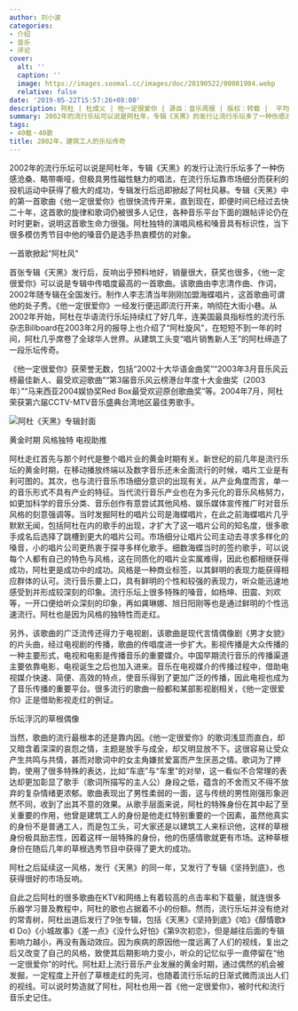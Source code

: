 ```yaml
---
author: 刘小波
categories:
- 介绍
- 音乐
- 评论
cover:
  alt: ''
  caption: ''
  image: https://images.soomal.cc/images/doc/20190522/00081904.webp
  relative: false
date: '2019-05-22T15:57:26+08:00'
description: 阿杜 | 杜成义 | 他一定很爱你 | 源自：音乐周报 | 版权：转载 |  平均/总评分：10.00/10
summary: 2002年的流行乐坛可以说是阿杜年，专辑《天黑》的发行让流行乐坛多了一种伤感沧桑、略带嘶哑，但极具男性磁性魅力的唱法，在流行乐坛靠市场细分而获利的投机运动中获得了极大的成功，专辑发行后迅即掀起了阿杜风暴……
tags:
- 40载・40歌
title: 2002年，建筑工人的乐坛传奇
---
```


2002年的流行乐坛可以说是阿杜年，专辑《天黑》的发行让流行乐坛多了一种伤感沧桑、略带嘶哑，但极具男性磁性魅力的唱法，在流行乐坛靠市场细分而获利的投机运动中获得了极大的成功，专辑发行后迅即掀起了阿杜风暴。专辑《天黑》中的第一首歌曲《他一定很爱你》也很快流传开来，直到现在，即便时间已经过去快二十年，这首歌的旋律和歌词仍被很多人记住，各种音乐平台下面的跟帖评论仍在时时更新，说明这首歌生命力很强。阿杜独特的演唱风格和嗓音具有标识性，当下很多模仿秀节目中他的嗓音仍是选手热衷模仿的对象。

一首歌掀起“阿杜风”

首张专辑《天黑》发行后，反响出乎预料地好，销量很大，获奖也很多，《他一定很爱你》可以说是专辑中传唱度最高的一首歌曲。该歌曲由李志清作曲、作词，2002年随专辑在全国发行。制作人李志清当年刚刚加盟海蝶唱片，这首歌曲可谓他的处子秀。《他一定很爱你》一经发行便迅即流行开来，响彻在大街小巷。从2002年开始，阿杜在华语流行乐坛持续红了好几年，连美国最具指标性的流行乐杂志Billboard在2003年2月的报导上也介绍了“阿杜旋风”，在短短不到一年的时间，阿杜几乎席卷了全球华人世界。从建筑工头变“唱片销售新人王”的阿杜缔造了一段乐坛传奇。

《他一定很爱你》获荣誉无数，包括“2002十大华语金曲奖”“2003年3月音乐风云榜最佳新人、最受欢迎歌曲”“第3届音乐风云榜港台年度十大金曲奖（2003年）”“马来西亚2004娱协奖Red Box最受欢迎原创歌曲奖”等。2004年7月，阿杜荣获第六届CCTV-MTV音乐盛典台湾地区最佳男歌手。

![阿杜《天黑》专辑封面](https://images.soomal.cc/images/doc/20190522/00081903.webp)





黄金时期 风格独特 电视助推

阿杜走红首先与那个时代是整个唱片业的黄金时期有关。新世纪的前几年是流行乐坛的黄金时期，在移动播放终端以及数字音乐还未全面流行的时候，唱片工业是有利可图的。其次，也与流行音乐市场细分意识的出现有关。从产业角度而言，单一的音乐形式不具有产业的特征。当代流行音乐产业也在为多元化的音乐风格努力，如更加科学的音乐分类、音乐创作有意尝试其他风格、娱乐媒体宣传推广时对音乐风格的刻意强调等。当时发掘阿杜的唱片公司是海蝶唱片，在此之前海蝶唱片几乎默默无闻，包括阿杜在内的歌手的出现，才扩大了这一唱片公司的知名度，很多歌手成名后选择了跳槽到更大的唱片公司。市场细分让唱片公司主动去寻求多样化的嗓音，小的唱片公司更热衷于探寻多样化歌手。细数海蝶当时的签约歌手，可以说每个人都有自己的特色与风格，这在同质化的唱片业实属难得，因此也都相继获得成功，阿杜更是成功中的成功。风格是一种商业标签，以其鲜明的表现力能获得相应群体的认可。流行音乐要上口，具有鲜明的个性和较强的表现力，听众能迅速地感受到并形成较深刻的印象。流行乐坛上很多特殊的嗓音，如杨坤、田震、刘欢等，一开口便给听众深刻的印象，再如龚琳娜、旭日阳刚等也是通过鲜明的个性迅速流行。阿杜也是因为风格的独特性而走红。

另外，该歌曲的广泛流传还得力于电视剧，该歌曲是现代言情偶像剧《男才女貌》的片头曲，经过电视剧的传播，歌曲的传唱度进一步扩大。影视传播是大众传播的一种主要形式，电视和电影是传播音乐的重要媒介。中国早期流行音乐的传播渠道主要依靠电影，电视诞生之后也加入进来。音乐在电视媒介的传播过程中，借助电视媒介快速、简便、高效的特点，使音乐得到了更加广泛的传播，因此电视也成为了音乐传播的重要平台。很多流行的歌曲一般都和某部影视剧相关，《他一定很爱你》正是借助影视走红的例证。

乐坛浮沉的草根偶像

当然，歌曲的流行最根本的还是靠内因。《他一定很爱你》的歌词浅显而直白，却又暗含着深深的哀怨之情，主题是放手与成全，却又明显放不下。这很容易让受众产生共鸣与共情，甚而对歌词中的女主角嫌贫爱富而产生厌恶之情。歌词为了押韵，使用了很多特殊的表达，比如“车底”与“车里”的对举，这一看似不合常理的表达却更加彰显了歌手（歌词所描写的主人公）身段之低，蕴含的不舍而又不得不放弃的复杂情绪更浓郁。歌曲表现出了男性柔弱的一面，这与传统的男性刚强形象迥然不同，收到了出其不意的效果。从歌手层面来说，阿杜的特殊身份在其中起了至关重要的作用，他曾是建筑工人的身份是他走红特别重要的一个因素，虽然他真实的身份不是普通工人，而是包工头，可大家还是以建筑工人来标识他，这样的草根身份极具励志性，因着这样一层特殊的身份，他的伤感情歌就更有市场。这种草根身份在随后几年的草根选秀节目中获得了更大的成功。

阿杜之后延续这一风格，发行《天黑》的同一年，又发行了专辑《坚持到底》，也获得很好的市场反响。

自此之后阿杜的很多歌曲在KTV和网络上有着较高的点击率和下载量，就连很多乐器学习普及教程中，阿杜的歌也占据着不小的份额。然而，流行乐坛并没有绝对的常青树，阿杜出道后发行了9张专辑，包括《天黑》《坚持到底》《哈》《醇情歌》《I Do》《小城故事》《差一点》《没什么好怕》《第9次初恋》，但是越往后面的专辑影响力越小，再没有轰动效应。因为疾病的原因他一度远离了人们的视线，复出之后又改变了自己的风格，致使其后期影响力变小，听众的记忆似乎一直停留在“他一定很爱你”的时代。阿杜赶上流行音乐产业发展的黄金时期，通过偶然的机会被发掘，一定程度上开创了草根走红的先河，也随着流行乐坛的日渐式微而淡出人们的视线。可以说时势造就了阿杜，阿杜也用一首《他一定很爱你》，被时代和流行音乐史记住。